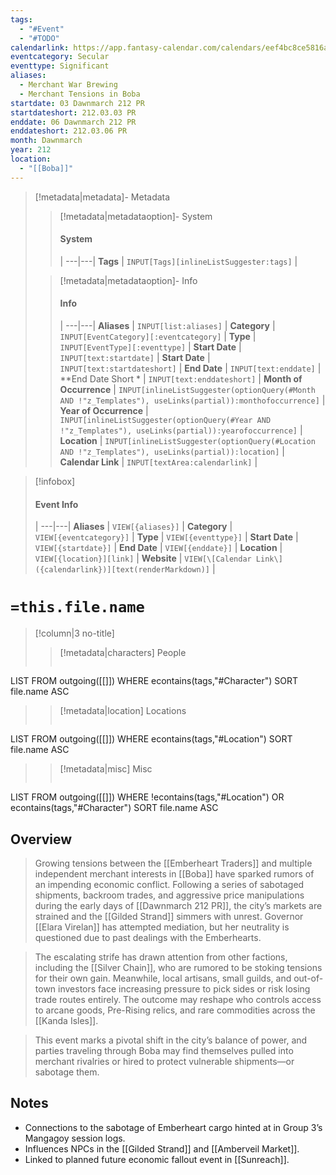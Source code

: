 ```yaml
---
tags:
  - "#Event"
  - "#TODO"
calendarlink: https://app.fantasy-calendar.com/calendars/eef4bc8ce5816a8ef752d35b7e4cfd4d
eventcategory: Secular
eventtype: Significant
aliases:
  - Merchant War Brewing
  - Merchant Tensions in Boba
startdate: 03 Dawnmarch 212 PR
startdateshort: 212.03.03 PR
enddate: 06 Dawnmarch 212 PR
enddateshort: 212.03.06 PR
month: Dawnmarch
year: 212
location:
  - "[[Boba]]"
---
```


> [!metadata|metadata]- Metadata 
>> [!metadata|metadataoption]- System
>> #### System
>>  |
>> ---|---|
> **Tags** | `INPUT[Tags][inlineListSuggester:tags]` |
>
>> [!metadata|metadataoption]- Info
>> #### Info
>>  |
>> ---|---|
>> **Aliases** | `INPUT[list:aliases]` |
>> **Category** | `INPUT[EventCategory][:eventcategory]` |
>> **Type** | `INPUT[EventType][:eventtype]` |
>> **Start Date** |  `INPUT[text:startdate]` |
>> **Start Date** |  `INPUT[text:startdateshort]` |
>> **End Date** |  `INPUT[text:enddate]` |
>> **End Date Short * |  `INPUT[text:enddateshort]` |
>> **Month of Occurrence** | `INPUT[inlineListSuggester(optionQuery(#Month AND !"z_Templates"), useLinks(partial)):monthofoccurrence]` |
>> **Year of Occurrence** | `INPUT[inlineListSuggester(optionQuery(#Year AND !"z_Templates"), useLinks(partial)):yearofoccurrence]` |
>> **Location** | `INPUT[inlineListSuggester(optionQuery(#Location AND !"z_Templates"), useLinks(partial)):location]` |
>> **Calendar Link** |  `INPUT[textArea:calendarlink]` |

> [!infobox]
> #### Event Info
>  |
> ---|---|
> **Aliases** | `VIEW[{aliases}]` |
> **Category** | `VIEW[{eventcategory}]` |
> **Type** | `VIEW[{eventtype}]` |
> **Start Date** | `VIEW[{startdate}]` |
> **End Date** | `VIEW[{enddate}]` |
> **Location** | `VIEW[{location}][link]` |
> **Website** | `VIEW[\[Calendar Link\]({calendarlink})][text(renderMarkdown)]` |

# `=this.file.name`

> [!column|3 no-title]
>> [!metadata|characters] People
>> ```dataview
LIST
FROM outgoing([[]])
WHERE econtains(tags,"#Character")
SORT file.name ASC
>
>> [!metadata|location] Locations
>>  ```dataview
LIST
FROM outgoing([[]])
WHERE econtains(tags,"#Location")
SORT file.name ASC
>
>> [!metadata|misc] Misc
>>  ```dataview
LIST
FROM outgoing([[]])
WHERE !econtains(tags,"#Location") OR econtains(tags,"#Character")
SORT file.name ASC

## Overview

> Growing tensions between the [[Emberheart Traders]] and multiple independent merchant interests in [[Boba]] have sparked rumors of an impending economic conflict. Following a series of sabotaged shipments, backroom trades, and aggressive price manipulations during the early days of [[Dawnmarch 212 PR]], the city’s markets are strained and the [[Gilded Strand]] simmers with unrest. Governor [[Elara Virelan]] has attempted mediation, but her neutrality is questioned due to past dealings with the Emberhearts.

> The escalating strife has drawn attention from other factions, including the [[Silver Chain]], who are rumored to be stoking tensions for their own gain. Meanwhile, local artisans, small guilds, and out-of-town investors face increasing pressure to pick sides or risk losing trade routes entirely. The outcome may reshape who controls access to arcane goods, Pre-Rising relics, and rare commodities across the [[Kanda Isles]].

> This event marks a pivotal shift in the city’s balance of power, and parties traveling through Boba may find themselves pulled into merchant rivalries or hired to protect vulnerable shipments—or sabotage them.

## Notes

- Connections to the sabotage of Emberheart cargo hinted at in Group 3’s Mangagoy session logs.
- Influences NPCs in the [[Gilded Strand]] and [[Amberveil Market]].
- Linked to planned future economic fallout event in [[Sunreach]].
